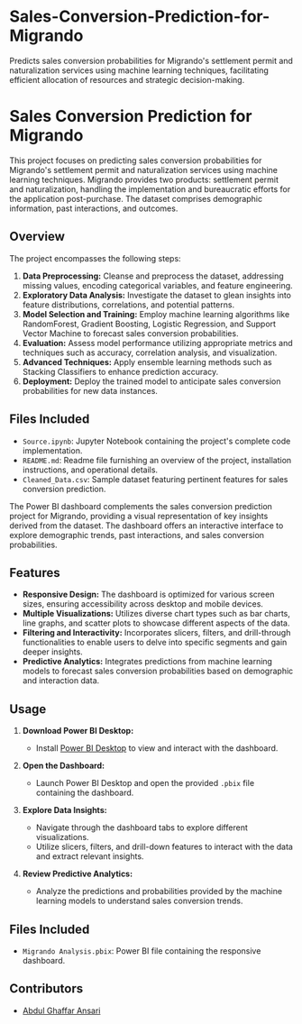# Sales-Conversion-Prediction-for-Migrando
Predicts sales conversion probabilities for Migrando's settlement permit and naturalization services using machine learning techniques, facilitating efficient allocation of resources and strategic decision-making.




# Sales Conversion Prediction for Migrando

This project focuses on predicting sales conversion probabilities for Migrando's settlement permit and naturalization services using machine learning techniques. Migrando provides two products: settlement permit and naturalization, handling the implementation and bureaucratic efforts for the application post-purchase. The dataset comprises demographic information, past interactions, and outcomes.

## Overview

The project encompasses the following steps:

1. **Data Preprocessing:** Cleanse and preprocess the dataset, addressing missing values, encoding categorical variables, and feature engineering.
2. **Exploratory Data Analysis:** Investigate the dataset to glean insights into feature distributions, correlations, and potential patterns.
3. **Model Selection and Training:** Employ machine learning algorithms like RandomForest, Gradient Boosting, Logistic Regression, and Support Vector Machine to forecast sales conversion probabilities.
4. **Evaluation:** Assess model performance utilizing appropriate metrics and techniques such as accuracy, correlation analysis, and visualization.
5. **Advanced Techniques:** Apply ensemble learning methods such as Stacking Classifiers to enhance prediction accuracy.
6. **Deployment:** Deploy the trained model to anticipate sales conversion probabilities for new data instances.

## Files Included

- `Source.ipynb`: Jupyter Notebook containing the project's complete code implementation.
- `README.md`: Readme file furnishing an overview of the project, installation instructions, and operational details.
- `Cleaned_Data.csv`: Sample dataset featuring pertinent features for sales conversion prediction.




The Power BI dashboard complements the sales conversion prediction project for Migrando, providing a visual representation of key insights derived from the dataset. The dashboard offers an interactive interface to explore demographic trends, past interactions, and sales conversion probabilities.

## Features

- **Responsive Design:** The dashboard is optimized for various screen sizes, ensuring accessibility across desktop and mobile devices.
- **Multiple Visualizations:** Utilizes diverse chart types such as bar charts, line graphs, and scatter plots to showcase different aspects of the data.
- **Filtering and Interactivity:** Incorporates slicers, filters, and drill-through functionalities to enable users to delve into specific segments and gain deeper insights.
- **Predictive Analytics:** Integrates predictions from machine learning models to forecast sales conversion probabilities based on demographic and interaction data.

## Usage

1. **Download Power BI Desktop:**
   - Install [Power BI Desktop](https://powerbi.microsoft.com/en-us/desktop/) to view and interact with the dashboard.

2. **Open the Dashboard:**
   - Launch Power BI Desktop and open the provided `.pbix` file containing the dashboard.

3. **Explore Data Insights:**
   - Navigate through the dashboard tabs to explore different visualizations.
   - Utilize slicers, filters, and drill-down features to interact with the data and extract relevant insights.

4. **Review Predictive Analytics:**
   - Analyze the predictions and probabilities provided by the machine learning models to understand sales conversion trends.

## Files Included

- `Migrando Analysis.pbix`: Power BI file containing the responsive dashboard.

## Contributors

- [Abdul Ghaffar Ansari](https://github.com/abdulghaffaransari)


